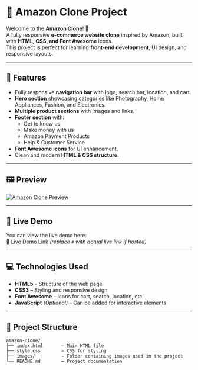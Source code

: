 # 🛒 Amazon Clone Project

Welcome to the **Amazon Clone**! 🎉  
A fully responsive **e-commerce website clone** inspired by Amazon, built with **HTML, CSS, and Font Awesome** icons.  
This project is perfect for learning **front-end development**, UI design, and responsive layouts.

---

## 🌟 Features

- Fully responsive **navigation bar** with logo, search bar, location, and cart.  
- **Hero section** showcasing categories like Photography, Home Appliances, Fashion, and Electronics.  
- **Multiple product sections** with images and links.  
- **Footer section** with:  
  - Get to know us  
  - Make money with us  
  - Amazon Payment Products  
  - Help & Customer Service  
- **Font Awesome icons** for UI enhancement.  
- Clean and modern **HTML & CSS structure**.  

---

## 🖼️ Preview

![Amazon Clone Preview](https://via.placeholder.com/1000x500?text=Amazon+Clone+Preview)

---

## 🚀 Live Demo

You can view the live demo here:  
🔗 [Live Demo Link](#) *(replace `#` with actual live link if hosted)*

---

## 💻 Technologies Used

- **HTML5** – Structure of the web page  
- **CSS3** – Styling and responsive design  
- **Font Awesome** – Icons for cart, search, location, etc.  
- **JavaScript** *(Optional)* – Can be added for interactive elements  

---

## 📂 Project Structure

```text
amazon-clone/
├── index.html       ← Main HTML file
├── style.css        ← CSS for styling
├── images/          ← Folder containing images used in the project
└── README.md        ← Project documentation
